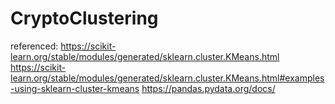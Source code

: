 # CryptoClustering

referenced:
https://scikit-learn.org/stable/modules/generated/sklearn.cluster.KMeans.html
https://scikit-learn.org/stable/modules/generated/sklearn.cluster.KMeans.html#examples-using-sklearn-cluster-kmeans
https://pandas.pydata.org/docs/

